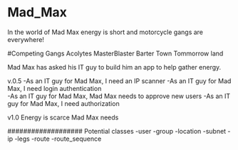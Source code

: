 # Mad_Max
In the world of Mad Max energy is short and motorcycle gangs are everywhere!

#Competing Gangs
Acolytes
MasterBlaster
Barter Town
Tommorrow land

Mad Max has asked his IT guy to build him an app to help gather energy.

v.0.5
-As an IT guy for Mad Max, I need an IP scanner
-As an IT guy for Mad Max, I need login authentication  
-As an IT guy for Mad Max, Mad Max needs to approve new users
-As an IT guy for Mad Max, I need authorization


v1.0
Energy is scarce Mad Max needs



###################
Potential classes
-user
-group
-location
-subnet
-ip
-legs
-route
-route_sequence
